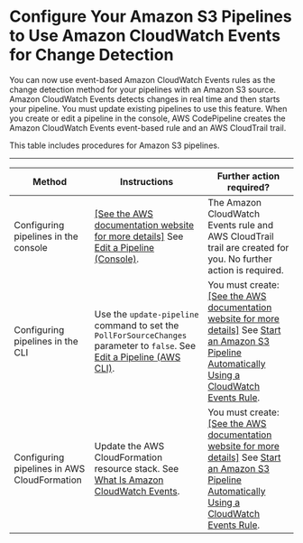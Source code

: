 # Configure Your Amazon S3 Pipelines to Use Amazon CloudWatch Events for Change Detection<a name="trigger-S3-migration-cwe"></a>

You can now use event\-based Amazon CloudWatch Events rules as the change detection method for your pipelines with an Amazon S3 source\. Amazon CloudWatch Events detects changes in real time and then starts your pipeline\. You must update existing pipelines to use this feature\. When you create or edit a pipeline in the console, AWS CodePipeline creates the Amazon CloudWatch Events event\-based rule and an AWS CloudTrail trail\.

This table includes procedures for Amazon S3 pipelines\.


****  

| Method | Instructions | Further action required? | 
| --- | --- | --- | 
| Configuring pipelines in the console |  [\[See the AWS documentation website for more details\]](http://docs.aws.amazon.com/codepipeline/latest/userguide/trigger-S3-migration-cwe.html) See [Edit a Pipeline \(Console\)](pipelines-edit.md#pipelines-edit-console)\.  |  The Amazon CloudWatch Events rule and AWS CloudTrail trail are created for you\.  No further action is required\.  | 
| Configuring pipelines in the CLI |  Use the `update-pipeline` command to set the `PollForSourceChanges` parameter to `false`\. See [Edit a Pipeline \(AWS CLI\)](pipelines-edit.md#pipelines-edit-cli)\.  |  You must create: [\[See the AWS documentation website for more details\]](http://docs.aws.amazon.com/codepipeline/latest/userguide/trigger-S3-migration-cwe.html) See [Start an Amazon S3 Pipeline Automatically Using a CloudWatch Events Rule](create-cloudtrail-S3-source.md)\.  | 
| Configuring pipelines in AWS CloudFormation |  Update the AWS CloudFormation resource stack\. See [What Is Amazon CloudWatch Events](http://docs.aws.amazon.com/AmazonCloudWatch/latest/events/)\.  |  You must create: [\[See the AWS documentation website for more details\]](http://docs.aws.amazon.com/codepipeline/latest/userguide/trigger-S3-migration-cwe.html) See [Start an Amazon S3 Pipeline Automatically Using a CloudWatch Events Rule](create-cloudtrail-S3-source.md)\.  | 